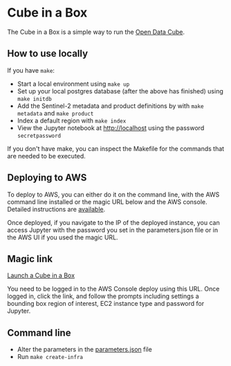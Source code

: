 # Cube in a Box

The Cube in a Box is a simple way to run the [Open Data Cube](https://opendatacube.com).

## How to use locally

If you have `make`:

* Start a local environment using `make up`
* Set up your local postgres database (after the above has finished) using `make initdb`
* Add the Sentinel-2 metadata and product definitions by with `make metadata` and `make product`
* Index a default region with `make index`
* View the Jupyter notebook at [http://localhost](http://localhost) using the password `secretpassword`

If you don't have make, you can inspect the Makefile for the commands that are needed to be executed.

## Deploying to AWS

To deploy to AWS, you can either do it on the command line, with the AWS command line installed or the magic URL below and the AWS console. Detailed instructions are [available](docs/Detailed_Install.md).

Once deployed, if you navigate to the IP of the deployed instance, you can access Jupyter with the password you set in the parameters.json file or in the AWS UI if you used the magic URL.

## Magic link

[Launch a Cube in a Box](https://console.aws.amazon.com/cloudformation/home?#/stacks/new?stackName=cube-in-a-box&templateURL=http://opendatacube-cube-in-a-box.s3.amazonaws.com/cube-in-a-box-cloudformation.yml)

You need to be logged in to the AWS Console deploy using this URL. Once logged in, click the link, and follow the prompts including settings a bounding box region of interest, EC2 instance type and password for Jupyter.

## Command line

* Alter the parameters in the [parameters.json](./parameters.json) file
* Run `make create-infra`
